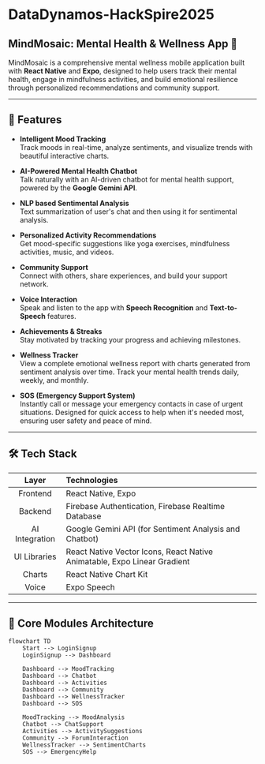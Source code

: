 # DataDynamos-HackSpire2025
## MindMosaic: Mental Health & Wellness App 🌿

MindMosaic is a comprehensive mental wellness mobile application built with **React Native** and **Expo**, designed to help users track their mental health, engage in mindfulness activities, and build emotional resilience through personalized recommendations and community support.

---

## 🚀 Features

- **Intelligent Mood Tracking**  
  Track moods in real-time, analyze sentiments, and visualize trends with beautiful interactive charts.

- **AI-Powered Mental Health Chatbot**  
  Talk naturally with an AI-driven chatbot for mental health support, powered by the **Google Gemini API**.

- **NLP based Sentimental Analysis**  
  Text summarization of user's chat and then using it for sentimental analysis.

- **Personalized Activity Recommendations**  
  Get mood-specific suggestions like yoga exercises, mindfulness activities, music, and videos.

- **Community Support**  
  Connect with others, share experiences, and build your support network.

- **Voice Interaction**  
  Speak and listen to the app with **Speech Recognition** and **Text-to-Speech** features.

- **Achievements & Streaks**  
  Stay motivated by tracking your progress and achieving milestones.

- **Wellness Tracker**  
  View a complete emotional wellness report with charts generated from sentiment analysis over time. Track your mental health trends daily, weekly, and monthly.

- **SOS (Emergency Support System)**  
  Instantly call or message your emergency contacts in case of urgent situations. Designed for quick access to help when it's needed most, ensuring user safety and peace of mind.

---

## 🛠️ Tech Stack

| Layer | Technologies |
|:-----:|:-------------|
| Frontend | React Native, Expo |
| Backend | Firebase Authentication, Firebase Realtime Database |
| AI Integration | Google Gemini API (for Sentiment Analysis and Chatbot) |
| UI Libraries | React Native Vector Icons, React Native Animatable, Expo Linear Gradient |
| Charts | React Native Chart Kit |
| Voice | Expo Speech |

---

## 🧠 Core Modules Architecture

```mermaid
flowchart TD
    Start --> LoginSignup
    LoginSignup --> Dashboard

    Dashboard --> MoodTracking
    Dashboard --> Chatbot
    Dashboard --> Activities
    Dashboard --> Community
    Dashboard --> WellnessTracker
    Dashboard --> SOS

    MoodTracking --> MoodAnalysis
    Chatbot --> ChatSupport
    Activities --> ActivitySuggestions
    Community --> ForumInteraction
    WellnessTracker --> SentimentCharts
    SOS --> EmergencyHelp
